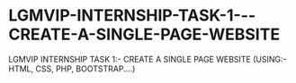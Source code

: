 # LGMVIP-INTERNSHIP-TASK-1---CREATE-A-SINGLE-PAGE-WEBSITE
LGMVIP INTERNSHIP TASK 1:- CREATE A SINGLE PAGE WEBSITE (USING:- HTML, CSS, PHP, BOOTSTRAP....)

